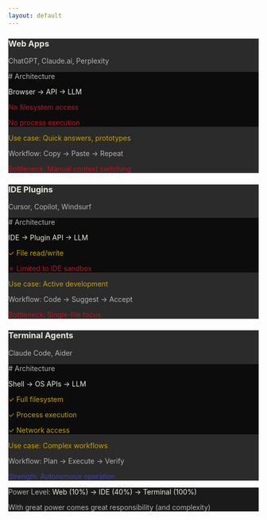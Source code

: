```yaml
---
layout: default
---
```


<div class="grid grid-cols-3 gap-6">
  
  <!-- Web-Based Architecture -->
  <div class="bg-ash-graphite rounded-lg p-4 border border-slate-steel">
    <h3 class="text-lg font-bold mb-3 text-bone-white">Web Apps</h3>
    <p class="text-xs text-fog-grey mb-3">ChatGPT, Claude.ai, Perplexity</p>
    <div class="mb-4">
      <div class="bg-obsidian-black p-3 rounded text-xs font-mono">
        <p class="text-fog-grey"># Architecture</p>
        <p class="text-bone-white">Browser → API → LLM</p>
        <p class="text-crimson-signal mt-2">No filesystem access</p>
        <p class="text-crimson-signal">No process execution</p>
      </div>
    </div>
    <div class="space-y-2 text-sm">
      <p class="text-signal-gold">Use case: Quick answers, prototypes</p>
      <p class="text-fog-grey">Workflow: Copy → Paste → Repeat</p>
      <p class="text-crimson-signal">Bottleneck: Manual context switching</p>
    </div>
  </div>
  
  <!-- IDE-Based Architecture -->
  <div class="bg-ash-graphite rounded-lg p-4 border border-slate-steel">
    <h3 class="text-lg font-bold mb-3 text-bone-white">IDE Plugins</h3>
    <p class="text-xs text-fog-grey mb-3">Cursor, Copilot, Windsurf</p>
    <div class="mb-4">
      <div class="bg-obsidian-black p-3 rounded text-xs font-mono">
        <p class="text-fog-grey"># Architecture</p>
        <p class="text-bone-white">IDE → Plugin API → LLM</p>
        <p class="text-signal-gold mt-2">✓ File read/write</p>
        <p class="text-crimson-signal">✗ Limited to IDE sandbox</p>
      </div>
    </div>
    <div class="space-y-2 text-sm">
      <p class="text-signal-gold">Use case: Active development</p>
      <p class="text-fog-grey">Workflow: Code → Suggest → Accept</p>
      <p class="text-crimson-signal">Bottleneck: Single-file focus</p>
    </div>
  </div>
  
  <!-- Terminal Architecture -->
  <div class="bg-ash-graphite rounded-lg p-4 border border-deep-indigo">
    <h3 class="text-lg font-bold mb-3 text-bone-white">Terminal Agents</h3>
    <p class="text-xs text-fog-grey mb-3">Claude Code, Aider</p>
    <div class="mb-4">
      <div class="bg-obsidian-black p-3 rounded text-xs font-mono">
        <p class="text-fog-grey"># Architecture</p>
        <p class="text-bone-white">Shell → OS APIs → LLM</p>
        <p class="text-signal-gold mt-2">✓ Full filesystem</p>
        <p class="text-signal-gold">✓ Process execution</p>
        <p class="text-signal-gold">✓ Network access</p>
      </div>
    </div>
    <div class="space-y-2 text-sm">
      <p class="text-signal-gold">Use case: Complex workflows</p>
      <p class="text-fog-grey">Workflow: Plan → Execute → Verify</p>
      <p class="text-deep-indigo">Strength: Autonomous operation</p>
    </div>
  </div>
  
</div>

<v-click>
<div class="mt-8 p-4 bg-charcoal-tint rounded">
  <p class="text-center font-mono text-sm">
    <span class="text-fog-grey">Power Level:</span>
    <span class="text-bone-white ml-4">Web (10%) → IDE (40%) → Terminal (100%)</span>
  </p>
  <p class="text-center text-xs text-fog-grey mt-2">
    With great power comes great responsibility (and complexity)
  </p>
</div>
</v-click>

<!--
Let's cut through the marketing and look at the actual architecture. This isn't about which tool is "better" - it's about understanding the fundamental constraints each approach faces.

Web apps are sandboxed in your browser. They can't touch your filesystem, can't run commands, can't see your git history. You're manually ferrying code back and forth.

IDE plugins are better - they can read and write files, see your project structure. But they're still constrained by the IDE's plugin API. They can't run your test suite, can't check out branches, can't deploy your code.

Terminal agents have full OS access. They can do anything you can do from the command line. This is both powerful and dangerous - which is why we need to talk about security next.
-->

<style>
  .text-crimson-signal { color: #C1121F; }
  .text-signal-gold { color: #C6A300; }
  .text-slate-steel { color: #4C5A61; }
  .text-fog-grey { color: #B0B3B8; }
  .text-bone-white { color: #EAE7DC; }
  .text-deep-indigo { color: #3F3CBB; }
  .text-iron-ochre { color: #A35E35; }
  .bg-ash-graphite { background-color: #2B2B2B; }
  .bg-charcoal-tint { background-color: #1A1A1A; }
  .bg-obsidian-black { background-color: #0C0C0C; }
  .border-slate-steel { border-color: #4C5A61; }
  .border-deep-indigo { border-color: #3F3CBB; }
</style>